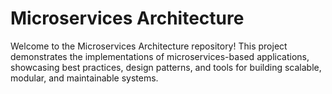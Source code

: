 # Microservices Architecture
Welcome to the Microservices Architecture repository! This project demonstrates the implementations of microservices-based applications, showcasing best practices, design patterns, and tools for building scalable, modular, and maintainable systems.




